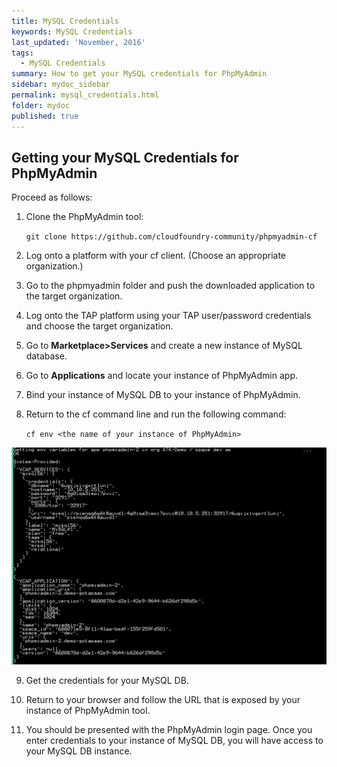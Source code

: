 ```yaml
---
title: MySQL Credentials
keywords: MySQL Credentials
last_updated: 'November, 2016'
tags:
  - MySQL Credentials
summary: How to get your MySQL credentials for PhpMyAdmin 
sidebar: mydoc_sidebar
permalink: mysql_credentials.html
folder: mydoc
published: true
---
```


## Getting your MySQL Credentials for PhpMyAdmin

Proceed as follows:

1. Clone the PhpMyAdmin tool:

      `git clone https://github.com/cloudfoundry-community/phpmyadmin-cf`

9. Log onto a platform with your cf client. (Choose an appropriate organization.)

9. Go to the phpmyadmin folder and push the downloaded application to the target organization. 

9. Log onto the TAP platform using your TAP user/password credentials and choose the target organization.

9. Go to **Marketplace>Services** and create a new instance of MySQL database. 

9. Go to **Applications** and locate your instance of PhpMyAdmin app.

9. Bind your instance of MySQL DB to your instance of PhpMyAdmin. 

9. Return to the cf command line and run the following command: 

    `cf env <the name of your instance of PhpMyAdmin>`

 ![Getting_Credentials_for_MySQL](/images/MySQL_Getting_Credentials_MyPhpAdmin_v7.png)

9. Get the credentials for your MySQL DB.

9. Return to your browser and follow the URL that is exposed by your instance of PhpMyAdmin tool.

9. You should be presented with the PhpMyAdmin login page. Once you enter credentials to your instance of MySQL DB, you will have access to your MySQL DB instance. 


